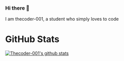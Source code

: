 ### Hi there 👋
I am thecoder-001,
a student who simply loves to code
<!--
**thecoder-001/thecoder-001** is a ✨ _special_ ✨ repository because its `README.md` (this file) appears on your GitHub profile.

Here are some ideas to get you started:

- 🔭 I’m currently working on ...
- 🌱 I’m currently learning ...
- 👯 I’m looking to collaborate on ...
- 🤔 I’m looking for help with ...
- 💬 Ask me about ...
- 📫 How to reach me: ...
- 😄 Pronouns: ...
- ⚡ Fun fact: ...
![visitors](https://visitor-badge.glitch.me/badge?page_id=thecoder-001.thecoder-001)
-->
<h1>GitHub Stats</h1>

[![Thecoder-001's github stats](https://github-readme-stats.vercel.app/api?username=thecoder-001&count_private=true&show_icons=true&include_all_commits=true&theme=dracula)](https://github.com/thecoder-001)

